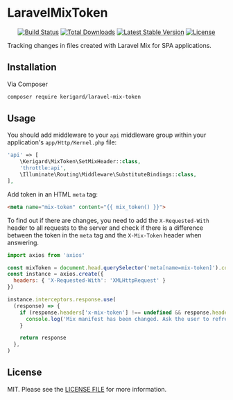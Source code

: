 # LaravelMixToken

<p align="center">
  <a href="https://github.com/Kerigard/laravel-mix-token/actions"><img src="https://github.com/Kerigard/laravel-mix-token/workflows/tests/badge.svg" alt="Build Status"></a>
  <a href="https://packagist.org/packages/Kerigard/laravel-mix-token"><img src="https://img.shields.io/packagist/dt/Kerigard/laravel-mix-token" alt="Total Downloads"></a>
  <a href="https://packagist.org/packages/Kerigard/laravel-mix-token"><img src="https://img.shields.io/packagist/v/Kerigard/laravel-mix-token" alt="Latest Stable Version"></a>
  <a href="https://packagist.org/packages/Kerigard/laravel-mix-token"><img src="https://img.shields.io/packagist/l/Kerigard/laravel-mix-token" alt="License"></a>
</p>

Tracking changes in files created with Laravel Mix for SPA applications.

## Installation

Via Composer

``` bash
composer require kerigard/laravel-mix-token
```

## Usage

You should add middleware to your `api` middleware group within your application's `app/Http/Kernel.php` file:

``` php
'api' => [
    \Kerigard\MixToken\SetMixHeader::class,
    'throttle:api',
    \Illuminate\Routing\Middleware\SubstituteBindings::class,
],
```

Add token in an HTML `meta` tag:

``` html
<meta name="mix-token" content="{{ mix_token() }}">
```

To find out if there are changes, you need to add the `X-Requested-With` header to all requests to the server and check if there is a difference between the token in the `meta` tag and the `X-Mix-Token` header when answering.

``` js
import axios from 'axios'

const mixToken = document.head.querySelector('meta[name=mix-token]').content
const instance = axios.create({
  headers: { 'X-Requested-With': 'XMLHttpRequest' }
})

instance.interceptors.response.use(
  (response) => {
    if (response.headers['x-mix-token'] !== undefined && response.headers['x-mix-token'] != mixToken) {
      console.log('Mix manifest has been changed. Ask the user to refresh the page')
    }

    return response
  },
)
```

## License

MIT. Please see the [LICENSE FILE](LICENSE.md) for more information.
